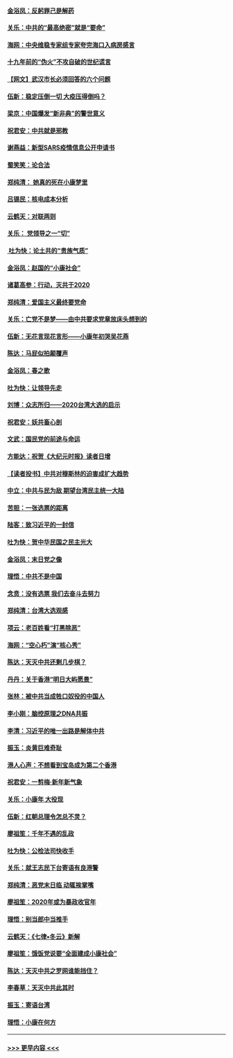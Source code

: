 #### [金浴凤：反躬罪己是解药](../pages/nsc993/n11820280.md?t=01260633) 
#### [关乐：中共的“最高绝密”就是“要命”](../pages/nsc993/n11816946.md?t=01260633) 
#### [海网：中央维稳专家组专家夸完海口入病房感言](../pages/nsc993/n11815138.md?t=01260633) 
#### [十九年前的“伪火”不攻自破的世纪谎言](../pages/nsc993/n11813238.md?t=01260633) 
#### [【网文】武汉市长必须回答的六个问题](../pages/nsc993/n11813848.md?t=01260633) 
#### [伍新：稳定压倒一切 大疫压得倒吗？](../pages/nsc993/n11812634.md?t=01260633) 
#### [梁京：中国爆发“新非典”的警世意义](../pages/nsc993/n11812554.md?t=01260633) 
#### [祝君安：中共就是邪教](../pages/nsc993/n11812431.md?t=01260633) 
#### [谢燕益：新型SARS疫情信息公开申请书](../pages/nsc993/n11808840.md?t=01260633) 
#### [蜀笑笑：论合法](../pages/nsc993/n11808064.md?t=01260633) 
#### [郑纯清： 她真的死在小康梦里](../pages/nsc993/n11806623.md?t=01260633) 
#### [吕锡民：核电成本分析](../pages/nsc993/n11806284.md?t=01260633) 
#### [云鹤天：对联两则](../pages/nsc993/n11805957.md?t=01260633) 
#### [关乐： 党领导之一“切”](../pages/nsc993/n11804505.md?t=01260633) 
#### [ 吐为快：论土共的“贵族气质”](../pages/nsc993/n11804490.md?t=01260633) 
#### [金浴凤：赵国的“小康社会”](../pages/nsc993/n11804452.md?t=01260633) 
#### [诸葛高参：行动，灭共于2020](../pages/nsc993/n11804120.md?t=01260633) 
#### [郑纯清：爱国主义最终要党命](../pages/nsc993/n11802197.md?t=01260633) 
#### [关乐：亡党不是梦——由中共要求党章放床头想到的](../pages/nsc993/n11802156.md?t=01260633) 
#### [伍新：无花言现花言形——小康年初哭吴花燕](../pages/nsc993/n11800044.md?t=01260633) 
#### [陈达：马屁似拍颠覆声](../pages/nsc993/n11800010.md?t=01260633) 
#### [金浴凤：春之歌](../pages/nsc993/n11797687.md?t=01260633) 
#### [吐为快：让领导先走](../pages/nsc993/n11797512.md?t=01260633) 
#### [刘博：众志所归——2020台湾大选的启示](../pages/nsc993/n11796878.md?t=01260633) 
#### [祝君安：妖共畜心剖](../pages/nsc993/n11794273.md?t=01260633) 
#### [文武：国民党的前途与命运](../pages/nsc993/n11794198.md?t=01260633) 
#### [方能达：祝贺《大纪元时报》读者日增](../pages/nsc993/n11793807.md?t=01260633) 
#### [【读者投书】中共对穆斯林的迫害成扩大趋势](../pages/nsc993/n11791371.md?t=01260633) 
#### [中立：中共与民为敌 期望台湾民主统一大陆](../pages/nsc993/n11790392.md?t=01260633) 
#### [苦胆：一张选票的距离](../pages/nsc993/n11788914.md?t=01260633) 
#### [陆客：致习近平的一封信](../pages/nsc993/n11788867.md?t=01260633) 
#### [吐为快：贺中华民国之民主光大](../pages/nsc993/n11788618.md?t=01260633) 
#### [金浴凤：末日党之像](../pages/nsc993/n11787475.md?t=01260633) 
#### [理悟：中共不是中国](../pages/nsc993/n11787463.md?t=01260633) 
#### [念贲：没有选票  我们去奋斗去努力](../pages/nsc993/n11787398.md?t=01260633) 
#### [郑纯清：台湾大选观感](../pages/nsc993/n11786210.md?t=01260633) 
#### [项云：老百姓看“打黑除恶”](../pages/nsc993/n11785398.md?t=01260633) 
#### [海网：“空心朽”演“核心秀”](../pages/nsc993/n11783874.md?t=01260633) 
#### [陈达：天灭中共还剩几步棋？](../pages/nsc993/n11783719.md?t=01260633) 
#### [丹丹：关于香港“明日大屿愿景”](../pages/nsc993/n11783273.md?t=01260633) 
#### [张林：被中共当成牲口奴役的中国人](../pages/nsc993/n11782397.md?t=01260633) 
#### [李小刚：脑控原理之DNA共振](../pages/nsc993/n11780962.md?t=01260633) 
#### [李清：习近平的唯一出路是解体中共](../pages/nsc993/n11780866.md?t=01260633) 
#### [振玉：炎黄巨难奇耻](../pages/nsc993/n11779632.md?t=01260633) 
#### [港人心声：不想看到宝岛成为第二个香港](../pages/nsc993/n11778817.md?t=01260633) 
#### [祝君安：一剪梅‧新年新气象](../pages/nsc993/n11776340.md?t=01260633) 
#### [关乐：小康年 大役现](../pages/nsc993/n11774213.md?t=01260633) 
#### [伍新：红朝总理令怎总不灵？](../pages/nsc993/n11770813.md?t=01260633) 
#### [廖祖笙：千年不遇的乱政](../pages/nsc993/n11770373.md?t=01260633) 
#### [吐为快：公检法司快收手](../pages/nsc993/n11770359.md?t=01260633) 
#### [关乐：就王志民下台寄语有良港警](../pages/nsc993/n11769903.md?t=01260633) 
#### [郑纯清：恶党末日临 动辄挨掌嘴](../pages/nsc993/n11769356.md?t=01260633) 
#### [廖祖笙：2020年或为暴政收官年](../pages/nsc993/n11768216.md?t=01260633) 
#### [理悟：别当郎中当推手](../pages/nsc993/n11768243.md?t=01260633) 
#### [云鹤天：《七律▪冬云》新解](../pages/nsc993/n11768204.md?t=01260633) 
#### [廖祖笙：饿饭党说要“全面建成小康社会”](../pages/nsc993/n11767482.md?t=01260633) 
#### [陈达：天灭中共之罗网谁能挡住？](../pages/nsc993/n11767465.md?t=01260633) 
#### [李春草：天灭中共此其时](../pages/nsc993/n11767452.md?t=01260633) 
#### [振玉：寄语台湾](../pages/nsc993/n11767432.md?t=01260633) 
#### [理悟：小康在何方](../pages/nsc993/n11767394.md?t=01260633) 

----
#### [ >>> 更早内容 <<< ](../indexes/nsc993-earlier.md)
